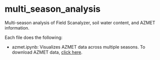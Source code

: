 # multi_season_analysis
Multi-season analysis of Field Scanalyzer, soil water content, and AZMET information.

Each file does the following:
- azmet.ipynb: Visualizes AZMET data across multiple seasons. To download AZMET data, [click here](https://ag.arizona.edu/azmet/06.htm).
